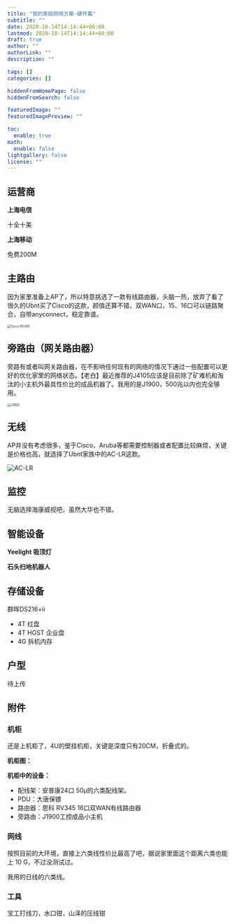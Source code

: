 ```yaml
---
title: "我的家庭网络方案-硬件篇"
subtitle: ""
date: 2020-10-14T14:14:44+08:00
lastmod: 2020-10-14T14:14:44+08:00
draft: true
author: ""
authorLink: ""
description: ""

tags: []
categories: []

hiddenFromHomePage: false
hiddenFromSearch: false

featuredImage: ""
featuredImagePreview: ""

toc:
  enable: true
math:
  enable: false
lightgallery: false
license: ""
---
```


<!--more-->

## 运营商

**上海电信**

十全十美

**上海移动**

免费200M

## 主路由

因为家里准备上AP了，所以特意挑选了一款有线路由器，头脑一热，放弃了看了很久的Ubnt买了Cisco的这款，颜值还算不错，双WAN口，15、16口可以链路聚合，自带anyconnect，稳定靠谱。

[详细介绍]:https://www.cisco.com/c/zh_cn/support/docs/smb/routers/cisco-rv-series-small-business-routers/smb5520-get-to-know-the-rv345-dual-wan-gigabit-vpn-router-and-the-rv.html

<img src="http://nashome-image-bucket.oss-cn-shanghai.aliyuncs.com/Images/homenetwork/rv345.png" alt="Cisco RV345" style="zoom:50%;" />

## 旁路由（网关路由器）

旁路有或者叫网关路由器，在不影响任何现有的网络的情况下通过一些配置可以更好的优化家里的网络状态。【老白】最近推荐的J4105应该是目前除了矿难机和淘汰的小主机外最具性价比的成品机器了。我用的是J1900，500兆以内也完全够用。

<img src="http://nashome-image-bucket.oss-cn-shanghai.aliyuncs.com/Images/homenetwork/J1900.jpg" alt="J1900" style="zoom: 50%;" />

## 无线

AP并没有考虑很多，鉴于Cisco、Aruba等都需要控制器或者配置比较麻烦，关键是价格也高，就选择了Ubnt家族中的AC-LR这款。

[详细介绍]:https://www.ui.com.cn/unifi/unifi-ap-ac-lr/

![AC-LR](https://nashome-image-bucket.oss-cn-shanghai.aliyuncs.com/Images/homenetwork/ACLR.png)

## 监控

无脑选择海康威视吧，虽然大华也不错。

## 智能设备

**Yeelight 吸顶灯**

**石头扫地机器人**

## 存储设备

群晖DS216+ii 

- 4T 红盘
- 4T HGST 企业盘
- 4G 拆机内存

## 户型

待上传

## 附件

### 机柜

还是上机柜了，4U的壁挂机柜，关键是深度只有20CM，折叠式的。

**机柜图：**

**机柜中的设备：**

- 配线架：安普康24口 50μ的六类配线架。
- PDU：大唐保镖
- 路由器：思科 RV345 16口双WAN有线路由器
- 旁路由：J1900工控成品小主机

### 网线

按照目前的大环境，直接上六类线性价比最高了吧，据说家里面这个距离六类也能上 10 G，不过没测试过。

我用的日线的六类线。

### 工具

宝工打线刀，水口钳，山泽的压线钳

